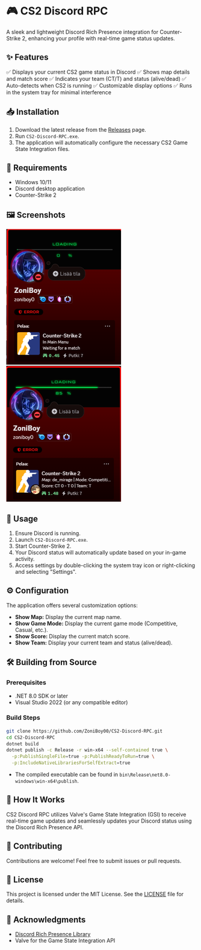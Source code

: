 # 🎮 CS2 Discord RPC

A sleek and lightweight Discord Rich Presence integration for Counter-Strike 2, enhancing your profile with real-time game status updates.

## ✨ Features
✅ Displays your current CS2 game status in Discord
✅ Shows map details and match score
✅ Indicates your team (CT/T) and status (alive/dead)
✅ Auto-detects when CS2 is running
✅ Customizable display options
✅ Runs in the system tray for minimal interference

## 📥 Installation
1. Download the latest release from the [Releases](https://github.com/ZoniBoy00/CS2-Discord-RPC/releases) page.
2. Run `CS2-Discord-RPC.exe`.
3. The application will automatically configure the necessary CS2 Game State Integration files.

## 🔧 Requirements
- Windows 10/11
- Discord desktop application
- Counter-Strike 2

## 🖼️ Screenshots
![Main Menu](https://github.com/ZoniBoy00/CS2-Discord-RPC/blob/main/screenshots/Menu.png)
![In Game](https://github.com/ZoniBoy00/CS2-Discord-RPC/blob/main/screenshots/InGame.png)

## 🚀 Usage
1. Ensure Discord is running.
2. Launch `CS2-Discord-RPC.exe`.
3. Start Counter-Strike 2.
4. Your Discord status will automatically update based on your in-game activity.
5. Access settings by double-clicking the system tray icon or right-clicking and selecting "Settings".

## ⚙️ Configuration
The application offers several customization options:
- **Show Map:** Display the current map name.
- **Show Game Mode:** Display the current game mode (Competitive, Casual, etc.).
- **Show Score:** Display the current match score.
- **Show Team:** Display your current team and status (alive/dead).

## 🛠️ Building from Source
### Prerequisites
- .NET 8.0 SDK or later
- Visual Studio 2022 (or any compatible editor)

### Build Steps
```sh
git clone https://github.com/ZoniBoy00/CS2-Discord-RPC.git
cd CS2-Discord-RPC
dotnet build
dotnet publish -c Release -r win-x64 --self-contained true \
  -p:PublishSingleFile=true -p:PublishReadyToRun=true \
  -p:IncludeNativeLibrariesForSelfExtract=true
```
- The compiled executable can be found in `bin\Release\net8.0-windows\win-x64\publish`.

## 📝 How It Works
CS2 Discord RPC utilizes Valve's Game State Integration (GSI) to receive real-time game updates and seamlessly updates your Discord status using the Discord Rich Presence API.

## 🤝 Contributing
Contributions are welcome! Feel free to submit issues or pull requests.

## 📜 License
This project is licensed under the MIT License. See the [LICENSE](https://raw.githubusercontent.com/ZoniBoy00/CS2-Discord-RPC/refs/tags/v1.0.0/LICENSE) file for details.

## 🙏 Acknowledgments
- [Discord Rich Presence Library](https://github.com/Lachee/discord-rpc-csharp)
- Valve for the Game State Integration API

